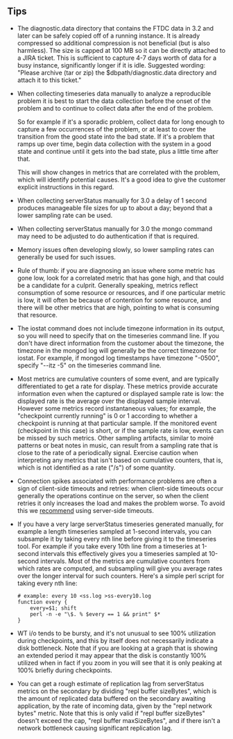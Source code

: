 ## Tips

* The diagnostic.data directory that contains the FTDC data in 3.2 and
  later can be safely copied off of a running instance. It is already
  compressed so additional compression is not beneficial (but is also
  harmless). The size is capped at 100 MB so it can be directly
  attached to a JIRA ticket. This is sufficient to capture 4-7 days
  worth of data for a busy instance, significantly longer if it is
  idle.  Suggested wording: "Please archive (tar or zip) the
  $dbpath/diagnostic.data directory and attach it to this ticket."

* When collecting timeseries data manually to analyze a reproducible
  problem it is best to start the data collection before the onset of
  the problem and to continue to collect data after the end of the
  problem.

  So for example if it's a sporadic problem, collect data for long
  enough to capture a few occurrences of the problem, or at least to
  cover the transition from the good state into the bad state. If it's
  a problem that ramps up over time, begin data collection with the
  system in a good state and continue until it gets into the bad
  state, plus a little time after that.

  This will show changes in metrics that are correlated with the
  problem, which will identify potential causes. It's a good idea to
  give the customer explicit instructions in this regard.

* When collecting serverStatus manually for 3.0 a delay of 1 second
  produces manageable file sizes for up to about a day; beyond that a
  lower sampling rate can be used.

* When collecting serverStatus manually for 3.0 the mongo command may
  need to be adjusted to do authentication if that is required.

* Memory issues often developing slowly, so lower sampling rates can
  generally be used for such issues.

* Rule of thumb: if you are diagnosing an issue where some metric has
  gone low, look for a correlated metric that has gone high, and that
  could be a candidate for a culprit. Generally speaking, metrics
  reflect consumption of some resource or resources, and if one
  particular metric is low, it will often be because of contention for
  some resource, and there will be other metrics that are high,
  pointing to what is consuming that resource.

* The iostat command does not include timezone information in its
  output, so you will need to specify that on the timeseries command
  line. If you don't have direct information from the customer about
  the timezone, the timezone in the mongod log will generally be the
  correct timezone for iostat. For example, if mongod log timestamps
  have timezone "-0500", specify "--itz -5" on the timeseries command
  line.

* Most metrics are cumulative counters of some event, and are
  typically differentiated to get a rate for display. These metrics
  provide accurate information even when the captured or displayed
  sample rate is low: the displayed rate is the average over the
  displayed sample interval. However some metrics record instantaneous
  values; for example, the "checkpoint currently running" is 0 or 1
  according to whether a checkpoint is running at that particular
  sample. If the monitored event (checkpoint in this case) is short,
  or if the sample rate is low, events can be missed by such
  metrics. Other sampling artifacts, similar to moiré patterns or beat
  notes in music, can result from a sampling rate that is close to the
  rate of a periodically signal. Exercise caution when interpreting
  any metrics that isn't based on cumulative counters, that is, which
  is not identified as a rate ("/s") of some quantity.

* Connection spikes associated with performance problems are often a
  sign of client-side timeouts and retries: when client-side timeouts
  occur generally the operations continue on the server, so when the
  client retries it only increases the load and makes the problem
  worse. To avoid this we
  [recommend](http://jmikola.net/blog/mongodb-timeouts) using
  server-side timeouts.

* If you have a very large serverStatus timeseries generated manually,
  for example a length timeseries sampled at 1-second intervals, you
  can subsample it by taking every nth line before giving it to the
  timeseries tool. For example if you take every 10th line from a
  timeseries at 1-second intervals this effectively gives you a
  timeseries sampled at 10-second intervals. Most of the metrics are
  cumulative counters from which rates are computed, and subsampling
  will give you average rates over the longer interval for such
  counters. Here's a simple perl script for taking every nth line:

      # example: every 10 <ss.log >ss-every10.log
      function every {
          every=$1; shift
          perl -n -e "\$. % $every == 1 && print" $*
      }

* WT i/o tends to be bursty, and it's not unusual to see 100%
  utilization during checkpoints, and this by itself does not
  necessarily indicate a disk bottleneck. Note that if you are looking
  at a graph that is showing an extended period it may appear that the
  disk is constantly 100% utilized when in fact if you zoom in you
  will see that it is only peaking at 100% briefly during checkpoints.

* You can get a rough estimate of replication lag from serverStatus
  metrics on the secondary by dividing "repl buffer sizeBytes", which
  is the amount of replicated data buffered on the secondary awaiting
  application, by the rate of incoming data, given by the "repl
  network bytes" metric. Note that this is only valid if "repl buffer
  sizeBytes" doesn't exceed the cap, "repl buffer maxSizeBytes", and
  if there isn't a network bottleneck causing significant replication
  lag.
